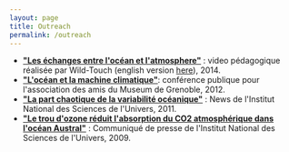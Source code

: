 ```yaml
---
layout: page
title: Outreach
permalink: /outreach
---
```


 - **["Les échanges entre l'océan et l'atmosphere"](https://www.youtube.com/watch?v=T72evOvZC8c)** : video pédagogique réalisée par Wild-Touch (english version [here](https://www.youtube.com/watch?v=8vC7hbxZidY)), 2014.
 - **["L'océan et la machine climatique"](http://lgge.osug.fr/personnels/Lesommer_Julien/pub/LeSommerMuseumGrenoble_y2012m09d26.pdf)**: conférence publique pour l'association des amis du Museum de Grenoble, 2012. 
 - **["La part chaotique de la variabilité océanique"](http://www.insu.cnrs.fr/en/environnement/ocean-littoral/la-part-chaotique-de-la-variabilite-oceanique)** : News de l'Institut National des Sciences de l'Univers, 2011. 
- **["Le trou d'ozone réduit l'absorption du CO2 atmosphérique dans l'océan Austral"](http://www.insu.cnrs.fr/en/environnement/atmosphere/le-trou-d-ozone-reduit-l-absorption-du-co2-atmospherique-dans-l-ocean-austr)** : Communiqué de presse de l'Institut National des Sciences de l'Univers, 2009.







